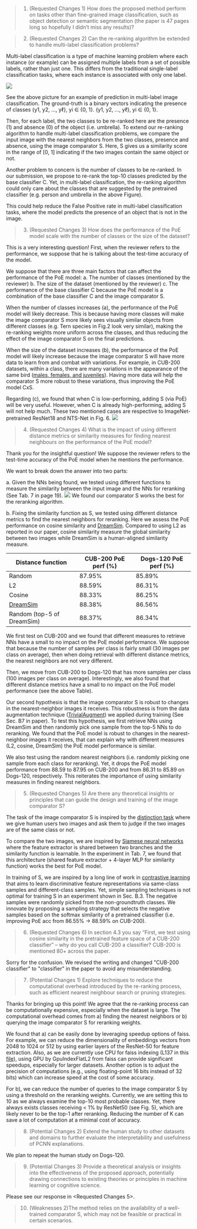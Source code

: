 > 1. (Requested Changes 1) How does the proposed method perform on tasks other than fine-grained image classification, such as object detection or semantic segmentation (the paper is 47 pages long so hopefully I didn’t miss any results)?

> 2. (Requested Changes 2) Can the re-ranking algorithm be extended to handle multi-label classification problems?

Multi-label classification is a type of machine learning problem where each instance (or example) can 
be assigned multiple labels from a set of possible labels, rather than just one. 
This differs from the traditional single-label classification tasks, where each instance is 
associated with only one label.

![](images/person%200.83.png)

See the above picture for an example of prediction in multi-label image classification. 
The ground-truth is a binary vectors indicating the presence of classes {y1, y2, ..., yℓ}, yi ∈ {0, 1}. {y1, y2, ..., yℓ}, yi ∈ {0, 1}.

Then, for each label, the two classes to be re-ranked here are the presence (1) and absence (0) of the object (i.e. umbrella).
To extend our re-ranking algorithm to handle multi-label classification problems, we compare the input image with the nearest neighbors from the two classes, presence and absence,
using the image comparator S.
Here, S gives us a similarity score in the range of [0, 1] indicating if the two images contain the same object or not.

Another problem to concern is the number of classes to be re-ranked. In our submission, we propose to re-rank the top-10 classes predicted by the base classifier C.
Yet, in multi-label classification, the re-ranking algorithm could only care about the classes that are suggested by the pretrained classifier (e.g. person and umbrella in the above Figure).

This could help reduce the False Positive rate in multi-label classification tasks, where the model predicts the presence of an object that is not in the image.

> 3. (Requested Changes 3) How does the performance of the PoE model scale with the number of classes or the size of the dataset?

This is a very interesting question!
First, when the reviewer refers to the performance, we suppose that he is talking about the test-time accuracy of the model.

We suppose that there are three main factors that can affect the performance of the PoE model:
a. The number of classes (mentioned by the reviewer)
b. The size of the dataset (mentioned by the reviewer)
c. The performance of the base classifier C because the PoE model is a combination of the base classifier C and the image comparator S.

When the number of classes increases (a), the performance of the PoE model will likely decrease.
This is because having more classes will make the image comparator S more likely sees visually similar objects from different classes (e.g. Tern species in Fig.2 look very similar),
making the re-ranking weights more uniform across the classes, and thus reducing the effect of the image comparator S on the final predictions.

When the size of the dataset increases (b), the performance of the PoE model will likely increase because the image comparator S will have more data to learn from and 
combat with variations. For example, in CUB-200 datasets, within a class, there are many variations in the appearance of the same bird ([males, females, and juveniles](https://www.allaboutbirds.org/guide/Painted_Bunting/)).
Having more data will help the comparator S more robust to these variations, thus improving the PoE model CxS.

Regarding (c), we found that when C is low-performing, adding S (via PoE) will be very useful.
However, when C is already high-performing, adding S will not help much.
These two mentioned cases are respective to ImageNet-pretrained ResNet18 and NTS-Net in Fig. 6.
![](images/img.png)

> 4. (Requested Changes 4) What is the impact of using different distance metrics or similarity measures for finding nearest neighbours on the performance of the PoE model?

Thank you for the insightful question! We suppose the reviewer refers to the test-time accuracy of the PoE model when he mentions the performance.

We want to break down the answer into two parts:

a. Given the NNs being found, we tested using different functions to measure the similarity between the input image and the NNs for reranking (See Tab. 7 in page 19).
![](images/img_1.png)
We found our comparator S works the best for the reranking algorithm.

b. Fixing the similarity function as S, we tested using different distance metrics to find the nearest neighbors for reranking.
Here we assess the PoE performance on cosine similarity and [DreamSim](https://dreamsim-nights.github.io/).
Compared to using L2 as reported in our paper, cosine similarity measure the global similarity between two images while DreamSim
is a human-aligned similarity measure.

| Distance function                              | CUB-200 PoE perf (%) | Dogs-120 PoE perf (%) |
|------------------------------------------------|----------------------|-----------------------|
| Random                                         | 87.95%               | 85.89%                |
| L2                                             | 88.59%               | 86.31%                |
| Cosine                                         | 88.33%               | 86.25%                |
| [DreamSim](https://dreamsim-nights.github.io/) | 88.38%               | 86.56%                |
| Random (top-5 of DreamSim)                     | 88.37%               | 86.34%                |

We first test on CUB-200 and we found that different measures to retrieve NNs have a small to no impact on the PoE model performance.
We suppose that because the number of samples per class is fairly small (30 images per class on average), then when doing retrieval with different distance metrics, 
the nearest neighbors are not very different.

Then, we move from CUB-200 to Dogs-120 that has more samples per class (100 images per class on average).
Interestingly, we also found that different distance metrics have a small to no impact on the PoE model performance (see the above Table).

Our second hypothesis is that the image comparator S is robust to changes in the nearest-neighbor images it receives.
This robustness is from the data augmentation technique ([TrivialAugment](https://arxiv.org/pdf/2103.10158)) we applied during training (See Sec. B7 in paper).
To test this hypothesis, we first retrieve NNs using DreamSim and then randomly pick one sample from the top-5 NNs to do reranking.
We found that the PoE model is robust to changes in the nearest-neighbor images it receives, that can explain why with different measures (L2, cosine, DreamSim) the PoE model performance is similar.

We also test using the random nearest neighbors (i.e. randomly picking one sample from each class for reranking). Yet, it drops the PoE model performance from 88.59 to 87.95 on CUB-200 and from 86.31 to 85.89 on Dogs-120, respectively.
This reiterates the importance of using similarity measures in finding nearest neighbors.


> 5. (Requested Changes 5) Are there any theoretical insights or principles that can guide the design and training of the image comparator S?

The task of the image comparator S is inspired by the [distinction task](https://arxiv.org/pdf/2112.03184) where we give human users two images 
and ask them to judge if the two images are of the same class or not.

To compare the two images, we are inspired by [Siamese neural networks](https://www.cs.cmu.edu/~rsalakhu/papers/oneshot1.pdf) where the feature extractor
is shared between two branches and the similarity function is learnable.
In the experiment in Tab. 7, we found that this architecture (shared feature extractor + 4-layer MLP for similarity function) works the best for PoE model.

In training of S, we are inspired by a long line of work in [contrastive learning](https://arxiv.org/pdf/2002.05709) that aims to learn discriminative feature representations via 
same-class samples and different-class samples.
Yet, simple sampling techniques is not optimal for training S in an experiment shown in Sec. B.3.
The negative samples were randomly picked from the non-groundtruth classes.
We innovate by proposing a sampling strategy that selects the negative samples based on the softmax similarity of a pretrained classifier 
(i.e. improving PoE acc from 86.55% → 88.59% on CUB-200). 

> 6. (Requested Changes 6) In section 4.3 you say “First, we test using cosine similarity in the pretrained feature space of a CUB-200 classifier” – why do you call CUB-200 a classifier? CUB-200 is mentioned 80+ across the paper.

Sorry for the confusion. We revised the writing and changed "CUB-200 classifier" to "classifier" in the paper to avoid any misunderstanding.

> 7. (Potential Changes 1) Explore techniques to reduce the computational overhead introduced by the re-ranking process, such as efficient nearest neighbour search or pruning strategies.

Thanks for bringing up this point! We agree that the re-ranking process can be computationally expensive, especially when the dataset is large.
The computational overhead comes from a) finding the nearest neighbors or b) querying the image comparator S for reranking weights.

We found that a) can be easily done by leveraging speedup options of faiss.
For example, we can reduce the dimensionality of embeddings vectors from 2048 to 1024 or 512 by using earlier layers of the ResNet-50 for feature extraction.
Also, as we are currently use CPU for faiss indexing (L137 in this [file](https://anonymous.4open.science/r/nearest-neighbor-XAI-FF2E/cub-200/cub_extract_feature_for_reranking.py)), using GPU by GpuIndexFlatL2 from faiss can provide significant speedups, especially for larger datasets.
Another option is to adjust the precision of computations (e.g., using floating-point 16 bits instead of 32 bits) which can increase speed at the cost of some accuracy.

For b), we can reduce the number of queries to the image comparator S by using a threshold on the reranking weights.
Currently, we are setting this to 10 as we always examine the top-10 most probable classes.
Yet, there always exists classes receiving < 1% by ResNet50 (see Fig. 5), which are likely never to be the top-1 after reranking.
Reducing the number of K can save a lot of computation at a minimal cost of accuracy.

> 8. (Potential Changes 2) Extend the human study to other datasets and domains to further evaluate the interpretability and usefulness of PCNN explanations.

We plan to repeat the human study on Dogs-120.

> 9. (Potential Changes 3) Provide a theoretical analysis or insights into the effectiveness of the proposed approach, potentially drawing connections to existing theories or principles in machine learning or cognitive science.

Please see our response in <Requested Changes 5>.

> 10. (Weaknesses 2)The method relies on the availability of a well-trained comparator S, which may not be feasible or practical in certain scenarios.
